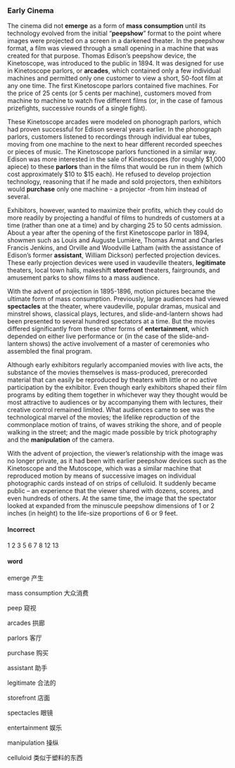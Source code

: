 ### Early Cinema

The cinema did not **emerge** as a form of **mass consumption** until its technology evolved from the initial “**peepshow**” format to the point where images were projected on a screen in a darkened theater. In the peepshow format, a film was viewed through a small opening in a machine that was created for that purpose. Thomas Edison’s peepshow device, the Kinetoscope, was introduced to the public in 1894. It was designed for use in Kinetoscope parlors, or **arcades**, which contained only a few individual machines and permitted only one customer to view a short, 50-foot film at any one time. The first Kinetoscope parlors contained five machines. For the price of 25 cents (or 5 cents per machine), customers moved from machine to machine to watch five different films (or, in the case of famous prizefights, successive rounds of a single fight).

These Kinetoscope arcades were modeled on phonograph parlors, which had proven successful for Edison several years earlier. In the phonograph parlors, customers listened to recordings through individual ear tubes, moving from one machine to the next to hear different recorded speeches or pieces of music. The Kinetoscope parlors functioned in a similar way. Edison was more interested in the sale of Kinetoscopes (for roughly \$1,000 apiece) to these **parlors** than in the films that would be run in them (which cost approximately \$10 to \$15 each). He refused to develop projection technology, reasoning that if he made and sold projectors, then exhibitors would **purchase** only one machine - a projector -from him instead of several.

Exhibitors, however, wanted to maximize their profits, which they could do more readily by projecting a handful of films to hundreds of customers at a time (rather than one at a time) and by charging 25 to 50 cents admission. About a year after the opening of the first Kinetoscope parlor in 1894, showmen such as Louis and Auguste Lumière, Thomas Armat and Charles Francis Jenkins, and Orville and Woodville Latham (with the assistance of Edison’s former **assistant**, William Dickson) perfected projection devices. These early projection devices were used in vaudeville theaters, **legitimate** theaters, local town halls, makeshift **storefront** theaters, fairgrounds, and amusement parks to show films to a mass audience.

With the advent of projection in 1895-1896, motion pictures became the ultimate form of mass consumption. Previously, large audiences had viewed **spectacles** at the theater, where vaudeville, popular dramas, musical and minstrel shows, classical plays, lectures, and slide-and-lantern shows had been presented to several hundred spectators at a time. But the movies differed significantly from these other forms of **entertainment**, which depended on either live performance or (in the case of the slide-and-lantern shows) the active involvement of a master of ceremonies who assembled the final program.

Although early exhibitors regularly accompanied movies with live acts, the substance of the movies themselves is mass-produced, prerecorded material that can easily be reproduced by theaters with little or no active participation by the exhibitor. Even though early exhibitors shaped their film programs by editing them together in whichever way they thought would be most attractive to audiences or by accompanying them with lectures, their creative control remained limited. What audiences came to see was the technological marvel of the movies; the lifelike reproduction of the commonplace motion of trains, of waves striking the shore, and of people walking in the street; and the magic made possible by trick photography and the **manipulation** of the camera.

With the advent of projection, the viewer’s relationship with the image was no longer private, as it had been with earlier peepshow devices such as the Kinetoscope and the Mutoscope, which was a similar machine that reproduced motion by means of successive images on individual photographic cards instead of on strips of celluloid. It suddenly became public – an experience that the viewer shared with dozens, scores, and even hundreds of others. At the same time, the image that the spectator looked at expanded from the minuscule peepshow dimensions of 1 or 2 inches (in height) to the life-size proportions of 6 or 9 feet.



#### Incorrect

1 2 3 5 6 7 8 12 13



#### word

emerge                                             产生

mass consumption                                大众消费

peep									窥视

arcades                                                拱廊

parlors                                            客厅

purchase                                           购买

assistant										助手

legitimate                                                  合法的

storefront                                        店面

spectacles                         眼镜

entertainment                                娱乐

manipulation                                     操纵

celluloid                               类似于塑料的东西

